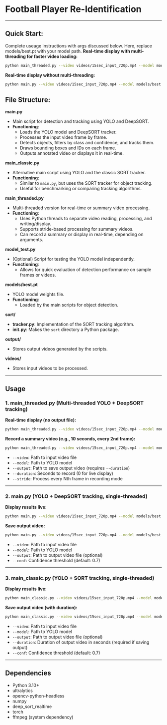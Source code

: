 # Football Player Re-Identification
---
## Quick Start:

Complete useage instructions with args discussed below. Here, replace models/best.pt with your model path.
**Real-time display with multi-threading for faster video loading:**
```sh
python main_threaded.py --video videos/15sec_input_720p.mp4 --model models/best.pt
```
**Real-time display without multi-threading:**
```sh
python main.py --video videos/15sec_input_720p.mp4 --model models/best.pt
```

## File Structure:
**main.py**
- Main script for detection and tracking using YOLO and DeepSORT.
- **Functioning**:  
  - Loads the YOLO model and DeepSORT tracker.
  - Processes the input video frame by frame.
  - Detects objects, filters by class and confidence, and tracks them.
  - Draws bounding boxes and IDs on each frame.
  - Outputs annotated video or displays it in real-time.

**main_classic.py**
- Alternative main script using YOLO and the classic SORT tracker.
- **Functioning**:  
  - Similar to `main.py`, but uses the SORT tracker for object tracking.
  - Useful for benchmarking or comparing tracking algorithms.

**main_threaded.py**
- Multi-threaded version for real-time or summary video processing.
- **Functioning**:  
  - Uses Python threads to separate video reading, processing, and writing/display.
  - Supports stride-based processing for summary videos.
  - Can record a summary or display in real-time, depending on arguments.

**model_test.py**
- (Optional) Script for testing the YOLO model independently.
- **Functioning**:  
  - Allows for quick evaluation of detection performance on sample frames or videos.

**models/best.pt**
- YOLO model weights file.
- **Functioning**:  
  - Loaded by the main scripts for object detection.

**sort/**
- **tracker.py**: Implementation of the SORT tracking algorithm.
- **__init__.py**: Makes the `sort` directory a Python package.

**output/**
- Stores output videos generated by the scripts.

**videos/**
- Stores input videos to be processed.

---

## Usage

### 1. main_threaded.py (Multi-threaded YOLO + DeepSORT tracking)

**Real-time display (no output file):**
```sh
python main_threaded.py --video videos/15sec_input_720p.mp4 --model models/best.pt
```

**Record a summary video (e.g., 10 seconds, every 2nd frame):**
```sh
python main_threaded.py --video videos/15sec_input_720p.mp4 --model models/best.pt --output output/output_t.mp4 --duration 10 --stride 2
```

- `--video`: Path to input video file
- `--model`: Path to YOLO model
- `--output`: Path to save output video (requires `--duration`)
- `--duration`: Seconds to record (0 for live display)
- `--stride`: Process every Nth frame in recording mode

---

### 2. main.py (YOLO + DeepSORT tracking, single-threaded)

**Display results live:**
```sh
python main.py --video videos/15sec_input_720p.mp4 --model models/best.pt
```

**Save output video:**
```sh
python main.py --video videos/15sec_input_720p.mp4 --model models/best.pt --output output/output.mp4
```

- `--video`: Path to input video file
- `--model`: Path to YOLO model
- `--output`: Path to output video file (optional)
- `--conf`: Confidence threshold (default: 0.7)

---

### 3. main_classic.py (YOLO + SORT tracking, single-threaded)

**Display results live:**
```sh
python main_classic.py --video videos/15sec_input_720p.mp4 --model models/best.pt
```

**Save output video (with duration):**
```sh
python main_classic.py --video videos/15sec_input_720p.mp4 --model models/best.pt --output output/output_c.mp4 --duration 10
```

- `--video`: Path to input video file
- `--model`: Path to YOLO model
- `--output`: Path to output video file (optional)
- `--duration`: Duration of output video in seconds (required if saving output)
- `--conf`: Confidence threshold (default: 0.7)

---

## Dependencies

- Python 3.10+
- ultralytics
- opencv-python-headless
- numpy
- deep_sort_realtime
- torch
- ffmpeg (system dependency)

